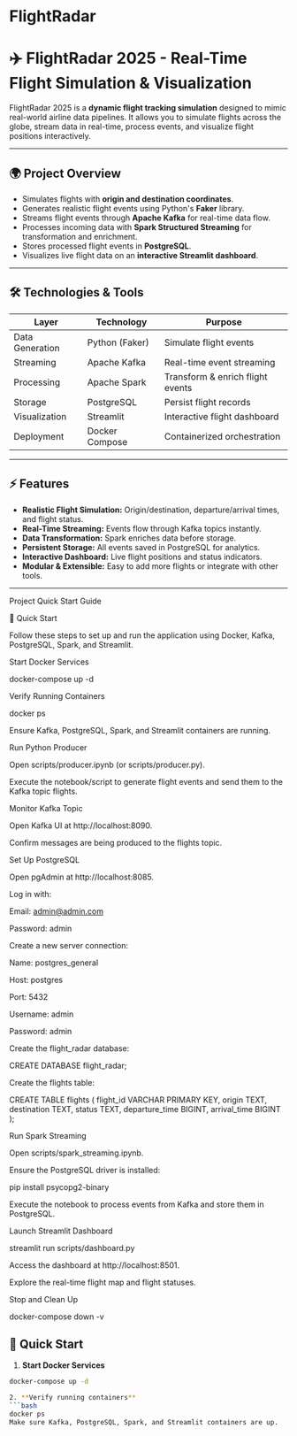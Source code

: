 # FlightRadar

# ✈️ FlightRadar 2025 - Real-Time Flight Simulation & Visualization

FlightRadar 2025 is a **dynamic flight tracking simulation** designed to mimic real-world airline data pipelines. 
It allows you to simulate flights across the globe, stream data in real-time, process events, and visualize flight positions interactively.

---

## 🌍 Project Overview

- Simulates flights with **origin and destination coordinates**.
- Generates realistic flight events using Python's **Faker** library.
- Streams flight events through **Apache Kafka** for real-time data flow.
- Processes incoming data with **Spark Structured Streaming** for transformation and enrichment.
- Stores processed flight events in **PostgreSQL**.
- Visualizes live flight data on an **interactive Streamlit dashboard**.

---

## 🛠 Technologies & Tools

| Layer | Technology | Purpose |
|-------|------------|--------|
| Data Generation | Python (Faker) | Simulate flight events |
| Streaming | Apache Kafka | Real-time event streaming |
| Processing | Apache Spark | Transform & enrich flight events |
| Storage | PostgreSQL | Persist flight records |
| Visualization | Streamlit | Interactive flight dashboard |
| Deployment | Docker Compose | Containerized orchestration |

---

## ⚡ Features

- **Realistic Flight Simulation:** Origin/destination, departure/arrival times, and flight status.
- **Real-Time Streaming:** Events flow through Kafka topics instantly.
- **Data Transformation:** Spark enriches data before storage.
- **Persistent Storage:** All events saved in PostgreSQL for analytics.
- **Interactive Dashboard:** Live flight positions and status indicators.
- **Modular & Extensible:** Easy to add more flights or integrate with other tools.

---
Project Quick Start Guide

🚀 Quick Start

Follow these steps to set up and run the application using Docker, Kafka, PostgreSQL, Spark, and Streamlit.





Start Docker Services

docker-compose up -d



Verify Running Containers

docker ps

Ensure Kafka, PostgreSQL, Spark, and Streamlit containers are running.



Run Python Producer





Open scripts/producer.ipynb (or scripts/producer.py).



Execute the notebook/script to generate flight events and send them to the Kafka topic flights.



Monitor Kafka Topic





Open Kafka UI at http://localhost:8090.



Confirm messages are being produced to the flights topic.



Set Up PostgreSQL





Open pgAdmin at http://localhost:8085.



Log in with:





Email: admin@admin.com



Password: admin



Create a new server connection:





Name: postgres_general



Host: postgres



Port: 5432



Username: admin



Password: admin



Create the flight_radar database:

CREATE DATABASE flight_radar;



Create the flights table:

CREATE TABLE flights (
    flight_id VARCHAR PRIMARY KEY,
    origin TEXT,
    destination TEXT,
    status TEXT,
    departure_time BIGINT,
    arrival_time BIGINT
);



Run Spark Streaming





Open scripts/spark_streaming.ipynb.



Ensure the PostgreSQL driver is installed:

pip install psycopg2-binary



Execute the notebook to process events from Kafka and store them in PostgreSQL.



Launch Streamlit Dashboard

streamlit run scripts/dashboard.py





Access the dashboard at http://localhost:8501.



Explore the real-time flight map and flight statuses.



Stop and Clean Up

docker-compose down -v


## 🚀 Quick Start

1. **Start Docker Services**
```bash
docker-compose up -d

2. **Verify running containers**
```bash
docker ps
Make sure Kafka, PostgreSQL, Spark, and Streamlit containers are up.
